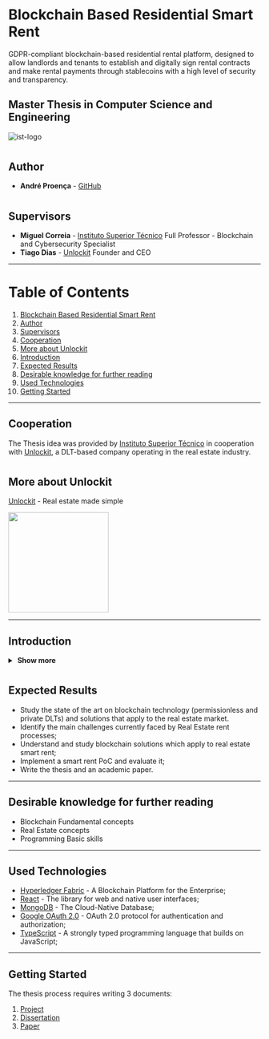 # Blockchain Based Residential Smart Rent

GDPR-compliant blockchain-based residential rental platform, designed to allow landlords and tenants to establish and digitally sign
rental contracts and make rental payments through stablecoins with a high level of security and transparency.

## Master Thesis in Computer Science and Engineering

![ist-logo](https://user-images.githubusercontent.com/78174997/190400534-e7c93898-9fb1-4de6-9d60-4f5749c204dc.png)


#

## Author

- **André Proença** - [GitHub](https://github.com/AndreProenza)

#

## Supervisors

- **Miguel Correia** - [Instituto Superior Técnico](https://tecnico.ulisboa.pt/en/) Full Professor - Blockchain and Cybersecurity Specialist
- **Tiago Dias** - [Unlockit](https://unlockit.io/) Founder and CEO

---

# Table of Contents
1. [Blockchain Based Residential Smart Rent](#blockchain-based-residential-smart-rent)
2. [Author](#author)
3. [Supervisors](#supervisors)
4. [Cooperation](#cooperation)
5. [More about Unlockit](#more-about-unlockit)
6. [Introduction](#introduction)
7. [Expected Results](#expected-results)
8. [Desirable knowledge for further reading](#desirable-knowledge-for-further-reading)
9. [Used Technologies](#used-technologies)
10. [Getting Started](#getting-started)



---

## Cooperation

The Thesis idea was provided by [Instituto Superior Técnico](https://tecnico.ulisboa.pt/en/) in cooperation with [Unlockit](https://unlockit.io/), a DLT-based company operating in the real estate industry.

#

## More about Unlockit

[Unlockit](https://unlockit.io/) - Real estate made simple

<img src="https://github.com/AndreProenza/Blockchain-Based-Residential-Smart-Rent/assets/78174997/01771207-41d8-4ca1-a0c1-826399ae8366" width="200" />


---

## Introduction

<details>
  <summary><b>&nbsp;Show&nbsp;more</b></summary>
<div>

<h6>
The real estate market is fragmented and real estate mediation processes are considered extremely complex, inefficient, and opaque. This complexity and lack of transparency results from the current process of buying and selling a property, involving a large number of actors with different responsibilities and objectives, which often leads to a conflict of interest, resulting in a lack of trust between the parties. The current solution to this problem is the use of intermediaries such as banks, real estate agencies, notaries and law firms. 
</h6>

<h6>
However, this intermediation makes the process slower and more expensive due to the process and communication inefficiencies. 
Blockchain technology helps to solve the intermediation problems and in the verification and traceability of multistep transactions needing verification and traceability. 
</h6>

<h6>
It can provide secure transactions, reduce compliance costs, and speed up data transfer processing. 
Companies and governments alike are now investing heavily in DLT technology to offer better services and products to people.
</h6>
 
</div>
</details>

#

## Expected Results

- Study the state of the art on blockchain technology (permissionless and private DLTs) and solutions that apply to the real estate market. 
- Identify the main challenges currently faced by Real Estate rent processes; 
- Understand and study blockchain solutions which apply to real estate smart rent; 
- Implement a smart rent PoC and evaluate it; 
- Write the thesis and an academic paper.

---

## Desirable knowledge for further reading

- Blockchain Fundamental concepts 
- Real Estate concepts 
- Programming Basic skills 

---

## Used Technologies

* [Hyperledger Fabric](https://hyperledger-fabric.readthedocs.io/en/release-2.5/) - A Blockchain Platform for the Enterprise;
* [React](https://react.dev/) - The library for web and native user interfaces;
* [MongoDB](https://www.mongodb.com/) - The Cloud-Native Database;
* [Google OAuth 2.0](https://developers.google.com/identity/protocols/oauth2) -  OAuth 2.0 protocol for authentication and authorization;
* [TypeScript](https://www.typescriptlang.org/) -  A strongly typed programming language that builds on JavaScript;

---

## Getting Started

The thesis process requires writing 3 documents:

1) [Project](https://github.com/AndreProenza/Blockchain-Based-Residential-Smart-Rent/tree/main/Project)
2) [Dissertation](https://github.com/AndreProenza/Blockchain-Based-Residential-Smart-Rent/tree/main/Dissertation)
3) [Paper](https://github.com/AndreProenza/Blockchain-Based-Residential-Smart-Rent/tree/main/Paper)
